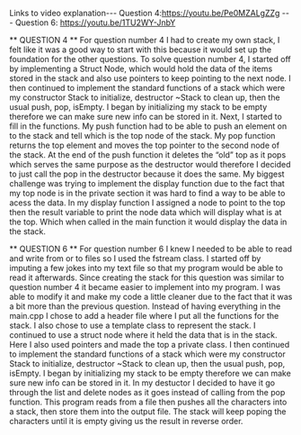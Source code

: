 Links to video explanation--- Question 4:https://youtu.be/Pe0MZALgZZg --- Question 6: https://youtu.be/1TU2WY-JnbY

** QUESTION 4 **
For question number 4 I had to create my own stack, I felt like it was a good way to start with this because it would set up the foundation for the other questions. To solve question number 4, I started off by implementing a Struct Node, which would hold the data of the items stored in the stack and also use pointers to keep pointing to the next node. I then continued to implement the standard functions of a stack which were my constructor Stack to initialize, destructor ~Stack to clean up, then the usual push, pop, isEmpty. I began by initializing my stack to be empty therefore we can make sure new info can be stored in it. Next, I started to fill in the functions. My push function had to be able to push an element on to the stack and tell which is the top node of the stack. My pop function returns the top element and moves the top pointer to the second node of the stack. At the end of the push function it deletes the “old” top as it pops which serves the same purpose as the destructor would therefore I decided to just call the pop in the destructor because it does the same. My biggest challenge was trying to implement the display function due to the fact that my top node is in the private section it was hard to find a way to be able to acess the data. In my display function I assigned a node to point to the top then the result variable to print the node data which will display what is at the top. Which when called in the main function it would display the data in the stack.


** QUESTION 6 **
For question number 6 I knew I needed to be able to read and write from or to files so I used the fstream class. I started off by imputing a few jokes into my text file so that my program would be able to read it afterwards. Since creating the stack for this question was similar to question number 4 it became easier to implement into my program. I was able to modify it and make my code a little cleaner due to the fact that it was a bit more than the previous question. Instead of having everything in the main.cpp I chose to add a header file where I put all the functions for the stack. I also chose to use a template class to represent the stack. I continued to use a struct node where it held the data that is in the stack. Here I also used pointers and made the top a private class. I then continued to implement the standard functions of a stack which were my constructor Stack to initialize, destructor ~Stack to clean up, then the usual push, pop, isEmpty. I began by initializing my stack to be empty therefore we can make sure new info can be stored in it. In my destuctor I decided to have it go through the list and delete nodes as it goes instead of calling from the pop function. This program reads from a file then pushes all the characters into a stack, then store them into the output file. The stack will keep poping the characters until it is empty giving us the result in reverse order.
